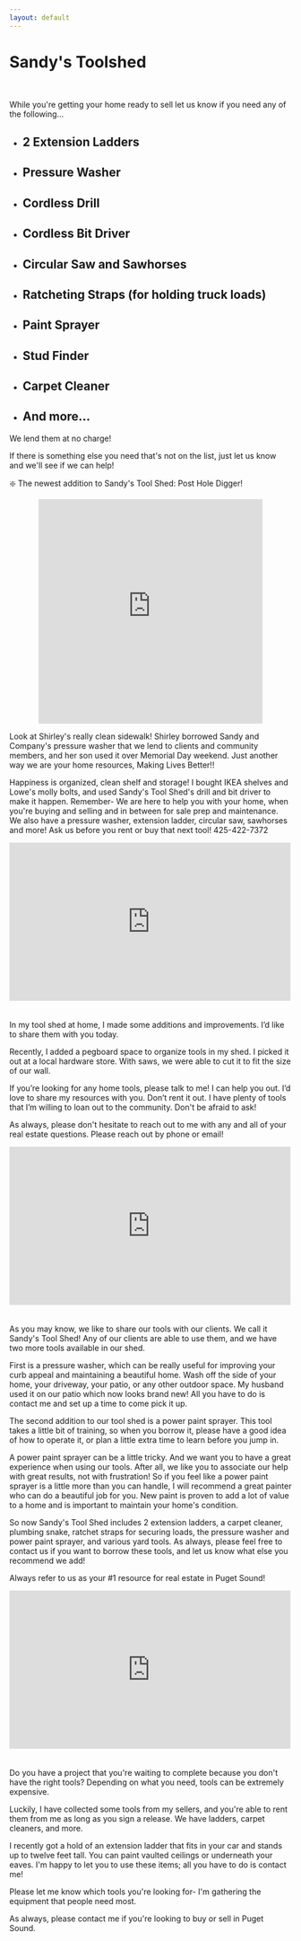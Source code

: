 ```yaml
---
layout: default
---
```



# Sandy's Toolshed

&nbsp;

While you're getting your home ready to sell let us know if you need any of the following…

* ## **2 Extension Ladders**
* ## **Pressure Washer**
* ## **Cordless Drill**
* ## **Cordless Bit Driver**
* ## **Circular Saw and Sawhorses**
* ## **Ratcheting Straps (for holding truck loads)**
* ## **Paint Sprayer**
* ## **Stud Finder**
* ## **Carpet Cleaner**
* ## **And more…**

We lend them at no charge!

If there is something else you need that's not on the list, just let us know and we'll see if we can help!

:sparkle: The newest addition to Sandy's Tool Shed: Post Hole Digger!

<iframe src="https://www.facebook.com/plugins/video.php?href=https%3A%2F%2Fwww.facebook.com%2F1634375581%2Fvideos%2F10209327521978425%2F&amp;show_text=0&amp;width=400" width="400" height="400" style="margin: 10px auto; display: block" scrolling="no" frameborder="0" allowtransparency="true" allowfullscreen="true"></iframe>

Look at Shirley's really clean sidewalk! Shirley borrowed Sandy and Company's pressure washer that we lend to clients and community members, and her son used it over Memorial Day weekend. Just another way we are your home resources, Making Lives Better!!

Happiness is organized, clean shelf and storage! I bought IKEA shelves and Lowe's molly bolts, and used Sandy's Tool Shed's drill and bit driver to make it happen. Remember- We are here to help you with your home, when you're buying and selling and in between for sale prep and maintenance. We also have a pressure washer, extension ladder, circular saw, sawhorses and more! Ask us before you rent or buy that next tool! 425-422-7372

<iframe width="502" height="282" src="https://www.youtube.com/embed/vWOJxDr84vk" frameborder="0" allowfullscreen="" style="padding-bottom: 20px"></iframe>

In my tool shed at home, I made some additions and improvements. I’d like to share them with you today.

Recently, I added a pegboard space to organize tools in my shed. I picked it out at a local hardware store. With saws, we were able to cut it to fit the size of our wall.

If you’re looking for any home tools, please talk to me! I can help you out. I’d love to share my resources with you. Don’t rent it out. I have plenty of tools that I’m willing to loan out to the community. Don't be afraid to ask!

As always, please don't hesitate to reach out to me with any and all of your real estate questions. Please reach out by phone or email!

<iframe width="502" height="282" src="https://www.youtube.com/embed/0U-301K25tI" frameborder="0" allowfullscreen="" style="padding-bottom: 20px"></iframe>

As you may know, we like to share our tools with our clients. We call it Sandy's Tool Shed! Any of our clients are able to use them, and we have two more tools available in our shed.

First is a pressure washer, which can be really useful for improving your curb appeal and maintaining a beautiful home. Wash off the side of your home, your driveway, your patio, or any other outdoor space. My husband used it on our patio which now looks brand new! All you have to do is contact me and set up a time to come pick it up.

The second addition to our tool shed is a power paint sprayer. This tool takes a little bit of training, so when you borrow it, please have a good idea of how to operate it, or plan a little extra time to learn before you jump in.

A power paint sprayer can be a little tricky. And we want you to have a great experience when using our tools. After all, we like you to associate our help with great results, not with frustration! So if you feel like a power paint sprayer is a little more than you can handle, I will recommend a great painter who can do a beautiful job for you. New paint is proven to add a lot of value to a home and is important to maintain your home's condition.

So now Sandy's Tool Shed includes 2 extension ladders, a carpet cleaner, plumbing snake, ratchet straps for securing loads, the pressure washer and power paint sprayer, and various yard tools. As always, please feel free to contact us if you want to borrow these tools, and let us know what else you recommend we add!

Always refer to us as your #1 resource for real estate in Puget Sound!

<iframe width="502" height="282" src="https://www.youtube.com/embed/kNwIYCRqtyk" frameborder="0" allowfullscreen="" style="padding-bottom: 20px"></iframe>

Do you have a project that you're waiting to complete because you don't have the right tools? Depending on what you need, tools can be extremely expensive.

Luckily, I have collected some tools from my sellers, and you're able to rent them from me as long as you sign a release. We have ladders, carpet cleaners, and more.

I recently got a hold of an extension ladder that fits in your car and stands up to twelve feet tall. You can paint vaulted ceilings or underneath your eaves. I'm happy to let you to use these items; all you have to do is contact me!

Please let me know which tools you're looking for- I'm gathering the equipment that people need most.

As always, please contact me if you're looking to buy or sell in Puget Sound.